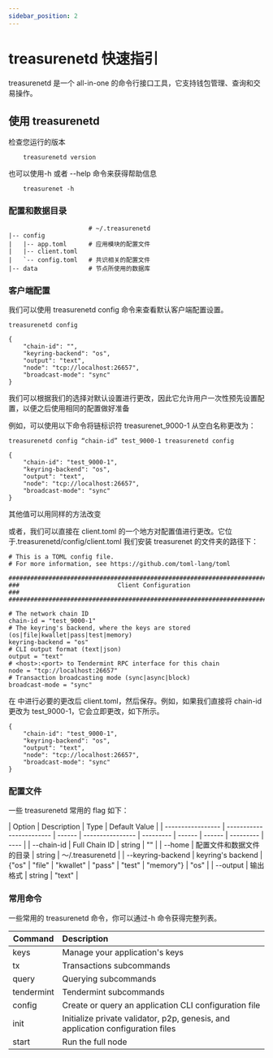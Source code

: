 ```yaml
---
sidebar_position: 2
---
```


# treasurenetd 快速指引

treasurenetd 是一个 all-in-one 的命令行接口工具，它支持钱包管理、查询和交易操作。

## 使用 treasurenetd

检查您运行的版本

```shell
    treasurenetd version
```

也可以使用-h 或者 --help 命令来获得帮助信息

```shell
    treasurenet -h
```

### 配置和数据目录

```shell
                      # ~/.treasurenetd
|-- config
|   |-- app.toml      # 应用模块的配置文件
|   |-- client.toml
|   `-- config.toml   # 共识相关的配置文件
|-- data              # 节点所使用的数据库

```

### 客户端配置

我们可以使用 treasurenetd config 命令来查看默认客户端配置设置。

```shell
treasurenetd config

{
	"chain-id": "",
	"keyring-backend": "os",
	"output": "text",
	"node": "tcp://localhost:26657",
	"broadcast-mode": "sync"
}
```

我们可以根据我们的选择对默认设置进行更改，因此它允许用户一次性预先设置配置，以便之后使用相同的配置做好准备

例如，可以使用以下命令将链标识符 treasurenet_9000-1 从空白名称更改为：

```shell
treasurenetd config “chain-id” test_9000-1 treasurenetd config

{
	"chain-id": "test_9000-1",
	"keyring-backend": "os",
	"output": "text",
	"node": "tcp://localhost:26657",
	"broadcast-mode": "sync"
}
```

其他值可以用同样的方法改变

或者，我们可以直接在 client.toml 的一个地方对配置值进行更改。它位于.treasurenetd/config/client.toml 我们安装 treasurenet 的文件夹的路径下：

```shell
# This is a TOML config file.
# For more information, see https://github.com/toml-lang/toml

###############################################################################
###                           Client Configuration                            ###
###############################################################################

# The network chain ID
chain-id = "test_9000-1"
# The keyring's backend, where the keys are stored (os|file|kwallet|pass|test|memory)
keyring-backend = "os"
# CLI output format (text|json)
output = "text"
# <host>:<port> to Tendermint RPC interface for this chain
node = "tcp://localhost:26657"
# Transaction broadcasting mode (sync|async|block)
broadcast-mode = "sync"
```

在 中进行必要的更改后 client.toml，然后保存。例如，如果我们直接将 chain-id 更改为 test_9000-1，它会立即更改，如下所示。

```shell
{
	"chain-id": "test_9000-1",
	"keyring-backend": "os",
	"output": "text",
	"node": "tcp://localhost:26657",
	"broadcast-mode": "sync"
}
```

### 配置文件

一些 treasurenetd 常用的 flag 如下：

| Option            | Description              | Type   | Default Value    |
| ----------------- | ------------------------ | ------ | ---------------- | --------- | ------ | ------ | --------- | ---- |
| --chain-id        | Full Chain ID            | string | ""               |
| --home            | 配置文件和数据文件的目录 | string | ～/.treasurenetd |
| --keyring-backend | keyring's backend        | {"os"  | "file"           | "kwallet" | "pass" | "test" | "memory"} | "os" |
| --output          | 输出格式                 | string | "text"           |

### 常用命令

一些常用的 treasurenetd 命令，你可以通过-h 命令获得完整列表。

| Command    | Description                                                                     |
| ---------- | :------------------------------------------------------------------------------ |
| keys       | Manage your application's keys                                                  |
| tx         | Transactions subcommands                                                        |
| query      | Querying subcommands                                                            |
| tendermint | Tendermint subcommands                                                          |
| config     | Create or query an application CLI configuration file                           |
| init       | Initialize private validator, p2p, genesis, and application configuration files |
| start      | Run the full node                                                               |
